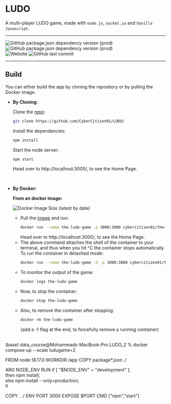 # LUDO
A multi-player LUDO game, made with `node.js`, `socket.io` and `Vanilla Javascript`.
___
![GitHub package.json dependency version (prod)](https://img.shields.io/badge/dynamic/json?color=green&label=socket.io&query=dependencies[%22socket.io%22]&url=https%3A%2F%2Fraw.githubusercontent.com%2FCyberCitizen01%2FLUDO%2Fmaster%2Fapp%2Fpackage.json&logo=socketdotio&style=flat-square)
![GitHub package.json dependency version (prod)](https://img.shields.io/badge/dynamic/json?color=green&label=express&query=dependencies[%22express%22]&url=https%3A%2F%2Fraw.githubusercontent.com%2FCyberCitizen01%2FLUDO%2Fmaster%2Fapp%2Fpackage.json&logo=express&style=flat-square)<br>
![Website](https://img.shields.io/website?down_color=red&down_message=INACTIVE&label=DEPLOYMENT&logo=heroku&logoColor=green&style=flat-square&up_color=blue&up_message=ACTIVE&url=https%3A%2F%2Fthe-ludo-game.herokuapp.com)
![GitHub last commit](https://img.shields.io/github/last-commit/CyberCitizen01/LUDO?logo=github&style=flat-square)
___
## Build
You can either build the app by cloning the repository or by pulling the Docker image.
- **By Cloning:**

  Clone the [repo](https://github.com/CyberCitizen01/LUDO/):
  ```sh
  git clone https://github.com/CyberCitizen01/LUDO/
  ```
  Install the dependencies:
  ```sh
  npm install
  ```
  Start the node server:
  ```sh
  npm start
  ```
  Head over to http://localhost:3000/, to see the Home Page.
<br>

- **By Docker:**

  **From an docker image:**
  
  ![Docker Image Size (latest by date)](https://img.shields.io/docker/image-size/cybercitizen01/the-ludo-game?logo=docker&style=flat-square)
  
  - Pull the [image](https://hub.docker.com/r/cybercitizen01/the-ludo-game) and run:
    ```sh
    docker run --name the-ludo-game -p 3000:3000 cybercitizen01/the-ludo-game
    ```
    Head over to http://localhost:3000/, to see the Home Page.
  - The above command attaches the shell of the container to your terminal, and thus when you hit ^C the container stops automatically. To run the container in detached mode:
    ```sh
    docker run --name the-ludo-game -d -p 3000:3000 cybercitizen01/the-ludo-game
    ```
  - To monitor the output of the game:
    ```sh
    docker logs the-ludo-game
    ```
  - Now, to stop the container:
    ```sh
    docker stop the-ludo-game
    ```
  - Also, to remove the container after stopping:
    ```sh
    docker rm the-ludo-game
    ```
    (add a -f flag at the end, to forcefully remove a running container)
  
<br>
(base) data_course@Mohammads-MacBook-Pro LUDO_2 % docker compose up --scale ludugame=2


FROM node:18.17.0
WORKDIR /app
COPY package*.json ./

ARG NODE_ENV
RUN if [ "$NODE_ENV" = "development" ]; \
        then npm install; \
        else npm install --only=production; \
        fi

COPY . ./
ENV PORT 3000
EXPOSE $PORT
CMD ["npm","start"]